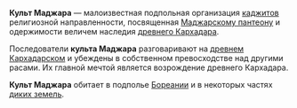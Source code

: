 **Культ Маджара** — малоизвестная подпольная организация [каджитов](Каджиты) религиозной направленности, посвященная [Маджарскому пантеону](Маджарский%20пантеон) и одержимости величем наследия [древнего Кархадара](Древний%20Кархадар).

Последователи **культа Маджара** разговаривают на [древнем Кархадарском](Древний%20Кархадар) и убеждены в собственном превосходстве над другими расами. Их главной мечтой является возрождение древнего Кархадара. 

**Культ Маджара** обитает в подполье [Бореании](Бореания) и в некоторых частях [диких земель](Дикие%20земли).